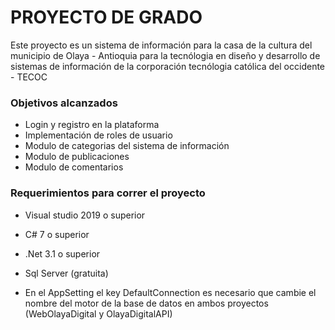 # PROYECTO DE GRADO
Este proyecto es un sistema de información para la casa de la cultura del municipio de Olaya - Antioquia para la tecnólogia en diseño y desarrollo de sistemas de información de la corporación tecnólogia católica del occidente - TECOC

### Objetivos alcanzados
- Login y registro en la plataforma
- Implementación de roles de usuario
- Modulo de categorias del sistema de información
- Modulo de publicaciones
- Modulo de comentarios

### Requerimientos para correr el proyecto
- Visual studio 2019 o superior
- C# 7 o superior
- .Net 3.1 o superior
- Sql Server (gratuita)

- En el AppSetting el key DefaultConnection es necesario que cambie el nombre del motor de la base de datos en ambos proyectos (WebOlayaDigital y OlayaDigitalAPI)
